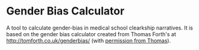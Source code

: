 # Gender Bias Calculator

A tool to calculate gender-bias in medical school clearkship narratives. It is based on the gender bias calculator created from Thomas Forth's at http://tomforth.co.uk/genderbias/ (with [permission from Thomas](https://twitter.com/thomasforth/status/577838752757891072)).
